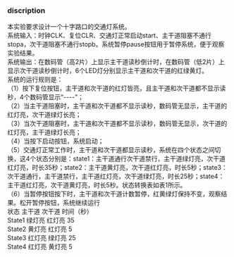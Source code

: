 ### discription
本实验要求设计一个十字路口的交通灯系统。<br>
系统输入：时钟CLK、复位CLR、交通灯正常启动start、主干道阻塞不通行stopa，次干道阻塞不通行stopb。系统暂停pause按钮用于暂停系统，便于观察实验结果。<br>
系统输出：在数码管（高2片）上显示主干道读秒倒计时，在数码管（低2片）上显示次干道读秒倒计时，6个LED灯分别显示主干道和次干道的红绿黄灯。<br>
系统的运行规则是：<br>
（1）按下复位按钮，主干道和次干道的红灯皆亮，且主干道和次干道都不显示读秒，4个数码管显示“----”；<br>
（2）当主干道阻塞时，主干道和次干道都不显示读秒，数码管无显示，主干道的红灯亮，次干道绿灯长亮；<br>
（3）当次干道阻塞时，主干道和次干道都不显示读秒，数码管无显示，次干道的红灯亮，主干道绿灯长亮；<br>
（4）当按下启动按钮，系统启动；<br>
（5）交通灯正常工作时，主干道和次干道都显示读秒，系统在四个状态之间切换，这4个状态分别是：state1：主干道通行次干道禁行，主干道绿灯亮，次干道红灯亮，时长35秒；state2：主干道黄灯亮，次干道红灯亮，时长5秒；state3：次干道通行，主干道禁行，主干道红灯亮，次干道绿灯亮，时长25秒；state4：主干道红灯亮，次干道黄灯亮，时长5秒。状态转换表如表1所示。<br>
（6）当暂停按钮按下时，主干道和次干道计数暂停，红黄绿灯保持不变，观察结果。松开暂停按钮，系统继续运行<br>
状态	主干道	次干道	时间（秒）<br>
State1	绿灯亮	红灯亮	35<br>
State2	黄灯亮	红灯亮	5<br>
State3	红灯亮	绿灯亮	25<br>
State4	红灯亮	黄灯亮	5<br>
<br>
